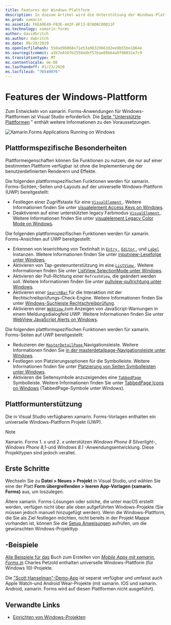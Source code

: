```yaml
---
title: Features der Windows-Plattform
description: In diesem Artikel wird die Unterstützung der Windows-Plattform erläutert, die in xamarin. Forms verfügbar ist.
ms.prod: xamarin
ms.assetid: F6EA9E49-FB3E-442F-AF13-B7AD0C80D11F
ms.technology: xamarin-forms
author: davidbritch
ms.author: dabritch
ms.date: 09/20/2019
ms.openlocfilehash: 550ad9b068e71e53a98329663d2ee9b55be1864e
ms.sourcegitcommit: a3b7e016fb25584dbf57bae89b64a9f98031e7c9
ms.translationtype: MT
ms.contentlocale: de-DE
ms.lasthandoff: 01/23/2020
ms.locfileid: "76549976"
---
```

# <a name="windows-platform-features"></a>Features der Windows-Plattform

Zum Entwickeln von xamarin. Forms-Anwendungen für Windows-Plattformen ist Visual Studio erforderlich. Die [Seite "Unterstützte Plattformen](~/get-started/supported-platforms.md) " enthält weitere Informationen zu den Voraussetzungen.

![](images/allhanselman.png "Xamarin.Forms Applications Running on Windows")

## <a name="platform-specifics"></a>Plattformspezifische Besonderheiten

Plattformeigenschaften können Sie Funktionen zu nutzen, die nur auf einer bestimmten Plattform verfügbar ist ohne die Implementierung der benutzerdefinierten Renderern und Effekte.

Die folgenden plattformspezifischen Funktionen werden für xamarin. Forms-Sichten,-Seiten und-Layouts auf der universelle Windows-Plattform (UWP) bereitgestellt:

- Festlegen einer Zugriffstaste für eine [ `VisualElement` ](xref:Xamarin.Forms.VisualElement). Weitere Informationen finden Sie unter [visualelement Access Keys on Windows](visualelement-access-keys.md).
- Deaktivieren auf einer unterstützten legacy Farbmodus [ `VisualElement` ](xref:Xamarin.Forms.VisualElement). Weitere Informationen finden Sie unter [visualelement Legacy Color Mode on Windows](legacy-color-mode.md).

Die folgenden plattformspezifischen Funktionen werden für xamarin. Forms-Ansichten auf UWP bereitgestellt:

- Erkennen von leserichtung von Textinhalt in [ `Entry` ](xref:Xamarin.Forms.Entry), [ `Editor` ](xref:Xamarin.Forms.Editor), und [ `Label` ](xref:Xamarin.Forms.Label) Instanzen. Weitere Informationen finden Sie unter [inputview-Lesefolge unter Windows](inputview-reading-order.md).
- Aktivieren von Tap-gestenunterstützung im eine [ `ListView` ](xref:Xamarin.Forms.ListView). Weitere Informationen finden Sie unter [ListView SelectionMode unter Windows](listview-selectionmode.md).
- Aktivieren der Pull-Richtung einer `RefreshView`, die geändert werden soll. Weitere Informationen finden Sie unter [pullview-pullrichtung unter Windows](refreshview-pulldirection.md).
- Aktivieren einer [ `SearchBar` ](xref:Xamarin.Forms.SearchBar) für die Interaktion mit der Rechtschreibprüfungs-Check-Engine. Weitere Informationen finden Sie unter [Windows-Suchleiste Rechtschreibprüfung](searchbar-spell-check.md).
- Aktivieren einer [ `WebView` ](xref:Xamarin.Forms.WebView) zum Anzeigen von JavaScript-Warnungen in einem Meldungsdialogfeld UWP. Weitere Informationen finden Sie unter [WebView JavaScript Alerts on Windows](webview-javascript-alert.md).

Die folgenden plattformspezifischen Funktionen werden für xamarin. Forms-Seiten auf UWP bereitgestellt:

- Reduzieren der [ `MasterDetailPage` ](xref:Xamarin.Forms.MasterDetailPage) Navigationsleiste. Weitere Informationen finden Sie [in der masterdetailpage-Navigationsleiste unter Windows](masterdetailpage-navigation-bar.md).
- Festlegen von Platzierungsoptionen für die Symbolleiste. Weitere Informationen finden Sie unter [Platzierung von Seiten Symbolleisten unter Windows](page-toolbar-placement.md).
- Aktivieren die Seitensymbole anzuzeigendes eine [ `TabbedPage` ](xref:Xamarin.Forms.TabbedPage) Symbolleiste. Weitere Informationen finden Sie unter [TabbedPage Icons on Windows](tabbedpage-icons.md) (TabbedPage-Symbole unter Windows).

## <a name="platform-support"></a>Plattformunterstützung

Die in Visual Studio verfügbaren xamarin. Forms-Vorlagen enthalten ein universelle Windows-Plattform Projekt (UWP).

> [!NOTE]
> Xamarin. Forms 1. x und 2. x unterstützen _Windows Phone 8 Silverlight_-, _Windows Phone 8,1_-und _Windows 8.1_ -Anwendungsentwicklung. Diese Projekttypen sind jedoch veraltet.

## <a name="getting-started"></a>Erste Schritte

Wechseln Sie zu **Datei > Neues > Projekt** in Visual Studio, und wählen Sie eine der Platt **Form übergreifenden > leeren App-Vorlagen (xamarin. Forms)** aus, um loszulegen.

Ältere xamarin. Forms-Lösungen oder solche, die unter macOS erstellt werden, verfügen nicht über alle oben aufgeführten Windows-Projekte (Sie müssen jedoch manuell hinzugefügt werden). Wenn die Windows-Plattform, die Sie als Ziel festlegen möchten, nicht bereits in der Projekt Mappe vorhanden ist, können Sie die [Setup Anweisungen](installation/index.md) aufrufen, um die gewünschten Windows-Projekttyp

## <a name="samples"></a>-Beispiele

[Alle Beispiele für das](https://github.com/xamarin/xamarin-forms-book-preview-2) Buch zum Erstellen von [*Mobile Apps mit xamarin. Forms in*](~/xamarin-forms/creating-mobile-apps-xamarin-forms/index.md) Charles Petzold enthalten universelle Windows-Plattform (für Windows 10)-Projekte.

Die ["Scott Hanselman"-Demo-App](https://github.com/jamesmontemagno/Hanselman.Forms) ist separat verfügbar und umfasst auch Apple Watch-und Android Wear-Projekte (mit xamarin. IOS und xamarin. Android, xamarin. Forms wird auf diesen Plattformen nicht ausgeführt).

## <a name="related-links"></a>Verwandte Links

- [Einrichten von Windows-Projekten](~/xamarin-forms/platform/windows/installation/index.md)
